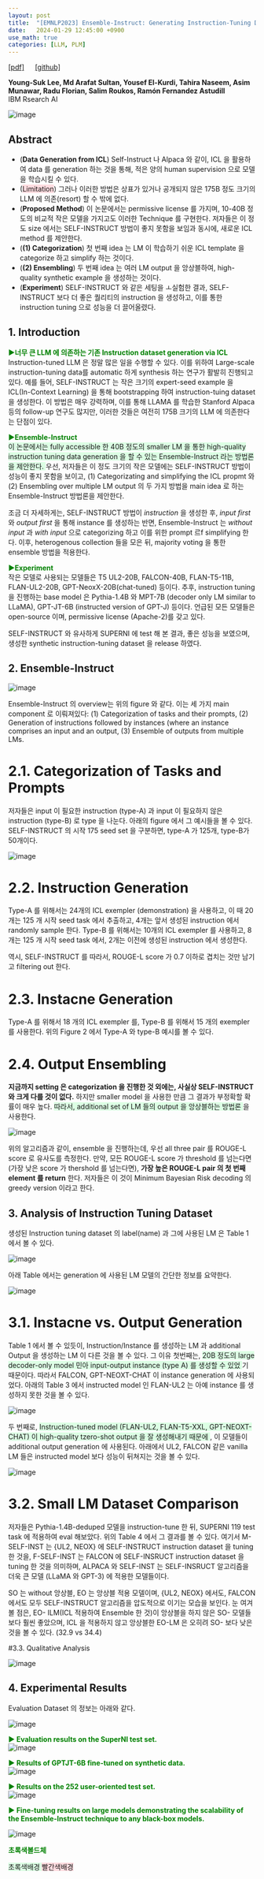 ```yaml
---
layout: post
title:  "[EMNLP2023] Ensemble-Instruct: Generating Instruction-Tuning Data with a Heterogeneous Mixture of LMs"
date:   2024-01-29 12:45:00 +0900
use_math: true
categories: [LLM, PLM]
---
```


[[pdf]](https://aclanthology.org/2023.findings-emnlp.836.pdf) &emsp;
[[github]](https://github.com/IBM/ensemble-instruct)

**Young-Suk Lee, Md Arafat Sultan, Yousef El-Kurdi, Tahira Naseem, Asim Munawar, Radu Florian, Salim Roukos, Ramón Fernandez Astudill**
<br>IBM Rsearch AI &emsp;

![image](https://github.com/yong1-kim/yong1-kim.github.io/assets/42200027/b4b6e01f-c0c8-4aad-b083-9932c1958196)

## Abstract
- (**Data Generation from ICL**) Self-Instruct 나 Alpaca 와 같이, ICL 을 활용하여 data 를 generation 하는 것을 통해, 적은 양의 human supervision 으로 모델을 학습시킬 수 있다.
- (<span style='background-color: #ffdce0'>Limitation</span>) 그러나 이러한 방법은 상표가 있거나 공개되지 않은 175B 정도 크기의 LLM 에 의존(resort) 할 수 밖에 없다.
- (**Proposed Method**) 이 논문에서는 permissive license 를 가지며, 10-40B 정도의 비교적 작은 모델을 가지고도 이러한 Technique 를 구현한다. 저자들은 이 정도 size 에서는 SELF-INSTRUCT 방법이 좋지 못함을 보임과 동시에, 새로운 ICL method 를 제안한다.
- (**(1) Categorization**) 첫 번째 idea 는 LM 이 학습하기 쉬운 ICL template 을 categorize 하고 simplify 하는 것이다.
- (**(2) Ensembling**) 두 번째 idea 는 여러 LM output 을 앙상블하여, high-quality synthetic example 을 생성하는 것이다.
- (**Experiment**) SELF-INSTRUCT 와 같은 세팅을 ㅗ실험한 결과, SELF-INSTRUCT 보다 더 좋은 퀄리티의 instruction 을 생성하고, 이를 통한 instruction tuning 으로 성능을 더 끌어올렸다.

## 1. Introduction
<span style='color:green;font-weight:bold'> ▶너무 큰 LLM 에 의존하는 기존 Instruction dataset generation via ICL </span>
<br>
Instruction-tuned LLM 은 정말 많은 일을 수행할 수 있다.
이를 위하여 Large-scale instruction-tuning data를 automatic 하게 synthesis 하는 연구가 활발히 진행되고 있다.
예를 들어, SELF-INSTRUCT 는 작은 크기의 expert-seed example 을 ICL(In-Context Learning) 을 통해 bootstrapping 하여 instruction-tuing dataset 을 생성한다.
이 방법은 매우 강력하며, 이를 통해 LLAMA 를 학습한 Stanford Alpaca 등의 follow-up 연구도 많지만, 이러한 것들은 여전히 175B 크기의 LLM 에 의존한다는 단점이 있다.

<span style='color:green;font-weight:bold'> ▶Ensemble-Instruct </span>
<br>
<span style='background-color: #dcffe4'> 이 논문에서는 fully accessible 한 40B 정도의 smaller LM 을 통한 high-quality instruction tuning data generation 을 할 수 있는 Ensemble-Instruct 라는 방법론을 제안한다. </span>
우선, 저자들은 이 정도 크기의 작은 모델에는 SELF-INSTRUCT 방법이 성능이 좋지 못함을 보이고, (1) Categorizating and simplifying the ICL propmt 와 (2) Ensembling over multiple LM output 의 두 가지 방법을 main idea 로 하는 Ensemble-Instruct 방법론을 제안한다.

조금 더 자세하게는, SELF-INSTRUCT 방법이 *instruction* 을 생성한 후, *input first* 와 *output first* 을 통해 instance 를 생성하는 반면, Ensemble-Instruct 는 *without input* 과 *with input* 으로 categorizing 하고 이를 위한 prompt 르f simplifying 한다. 이후, heterogenous collection 들을 모은 뒤, majority voting 을 통한 ensemble 방법을 적용한다.

<span style='color:green;font-weight:bold'> ▶Experiment </span>
<br>
작은 모델로 사용되는 모델들은 T5 UL2-20B, FALCON-40B, FLAN-T5-11B, FLAN-UL2-20B, GPT-NeoxX-20B(chat-tuned) 등이다.
추후, instruction tuning 을 진행하는 base model 은 Pythia-1.4B 와 MPT-7B (decoder only LM similar to LLaMA), GPT-JT-6B (instructed version of GPT-J) 등이다. 
언급된 모든 모델들은 open-source 이며, permissive license (Apache-2)를 갖고 있다.

SELF-INSTRUCT 와 유사하게 SUPERNI 에 test 해 본 결과, 좋은 성능을 보였으며, 생성한 synthetic instruction-tuning dataset 을 release 하였다.

## 2. Ensemble-Instruct

![image](https://github.com/yong1-kim/yong1-kim.github.io/assets/42200027/fbee7404-8cc0-429a-b8c7-7ecd1fa48830)

Ensemble-Instruct 의 overview는 위의 figure 와 같다.
이는 세 가지 main component 로 이뤄져있다: (1) Categorization of tasks and their prompts, (2) Generation of instructions followed by instances (where an instance comprises an input and an output, (3) Ensemble of outputs from multiple LMs.

# 2.1. Categorization of Tasks and Prompts
저자들은 input 이 필요한 instruction (type-A) 과 input 이 필요하지 않은 instruction (type-B) 로 type 을 나눈다.
아래의 figure 에서 그 예시들을 볼 수 있다. 
SELF-INSTRUCT 의 시작 175 seed set 을 구분하면, type-A 가 125개, type-B가 50개이다.

![image](https://github.com/yong1-kim/yong1-kim.github.io/assets/42200027/b2e52f2d-a13c-465b-a9d9-bcd237c58f36)

# 2.2. Instruction Generation
Type-A 를 위해서는 24개의 ICL exempler (demonstration) 을 사용하고, 이 때 20개는 125 개 시작 seed task 에서 추출하고, 4개는 앞서 생성된 instruction 에서 randomly sample 한다. 
Type-B 를 위해서는 10개의 ICL exempler 를 사용하고, 8개는 125 개 시작 seed task 에서, 2개는 이전에 생성된 instruction 에서 생성한다.

역시, SELF-INSTRUCT 를 따라서, ROUGE-L score 가 0.7 이하로 겹치는 것만 남기고 filtering out 한다.

# 2.3. Instacne Generation
Type-A 를 위해서 18 개의 ICL exempler 를, Type-B 를 위해서 15 개의 exempler 를 사용한다. 
위의 Figure 2 에서 Type-A 와 type-B 예시를 볼 수 있다.

# 2.4. Output Ensembling
**지금까지 setting 은 categorization 을 진행한 것 외에는, 사실상 SELF-INSTRUCT 와 크게 다를 것이 없다.**
하지만 smaller model 을 사용한 만큼 그 결과가 부정확할 확률이 매우 높다.
<span style='background-color: #dcffe4'> 따라서, additional set of LM 들의 output 을 앙상블하는 방법론 </span> 을 사용한다.

![image](https://github.com/yong1-kim/yong1-kim.github.io/assets/42200027/a54a8f32-05a3-41e6-b926-5a466d4ba249)

위의 알고리즘과 같이, ensemble 을 진행하는데, 우선 all three pair 를 ROUGE-L score 로 유사도를 측정한다.
만약, 모든 ROUGE-L score 가 threshold 를 넘는다면 (가장 낮은 score 가 thershold 를 넘는다면), **가장 높은 ROUGE-L pair 의 첫 번째 element 를 return** 한다.
저자들은 이 것이 Minimum Bayesian Risk decoding 의 greedy version 이라고 한다.

## 3. Analysis of Instruction Tuning Dataset

생성된 Instruction tuning dataset 의 label(name) 과 그에 사용된 LM 은 Table 1 에서 볼 수 있다.

![image](https://github.com/yong1-kim/yong1-kim.github.io/assets/42200027/91695b5c-3632-4853-b1a4-3eb2ffa96813)

아래 Table 에서는 generation 에 사용된 LM 모델의 간단한 정보를 요약한다.

![image](https://github.com/yong1-kim/yong1-kim.github.io/assets/42200027/339fb4d7-1b86-42e8-a75f-a3c37c3ea70b)

# 3.1. Instacne vs. Output Generation
Table 1 에서 볼 수 있듯이, Instruction/Instance 를 생성하는 LM 과 additional Output 을 생성하는 LM 이 다른 것을 볼 수 있다.
그 이유 첫번째는, <span style='background-color: #dcffe4'> 20B 정도의 large decoder-only model 민아 input-output instance (type A) 를 생성할 수 있었 </span> 기 때문이다.
따라서 FALCON, GPT-NEOXT-CHAT 이 instance generation 에 사용되었다.
아래의 Table 3 에서 instructed model 인 FLAN-UL2 는 아예 instance 를 생성하지 못한 것을 볼 수 있다.

![image](https://github.com/yong1-kim/yong1-kim.github.io/assets/42200027/7318294d-4d9f-4783-8dfb-46645c39d266)

두 번째로, <span style='background-color: #dcffe4'> Instruction-tuned model (FLAN-UL2, FLAN-T5-XXL, GPT-NEOXT-CHAT) 이 high-quality tzero-shot output 을 잘 생성해내기 때문에 </span>, 이 모델들이 additional output generation 에 사용된다.
아래에서 UL2, FALCON 같은 vanilla LM 들은 instructed model 보다 성능이 뒤쳐지는 것을 볼 수 있다.

![image](https://github.com/yong1-kim/yong1-kim.github.io/assets/42200027/e2ce4f30-a958-423b-873e-e0612d74c125)

# 3.2. Small LM Dataset Comparison
저자들은 Pythia-1.4B-deduped 모델을 instruction-tune 한 뒤, SUPERNI 119 test task 에 적용하여 eval 해보았다.
위의 Table 4 에서 그 결과를 볼 수 있다.
여기서 M-SELF-INST 는 {UL2, NEOX} 에 SELF-INSTRUCT instruction dataset 을 tuning 한 것을, F-SELF-INST 는 FALCON 에 SELF-INSRUCT instruction dataset 을 tuning 한 것을 의미하며, ALPACA 와 SELF-INST 는 SELF-INSRUCT 알고리즘을 더욱 큰 모델 (LLaMA 와 GPT-3) 에 적용한 모델들이다.

SO 는 without 앙상블, EO 는 앙상블 적용 모델이며, {UL2, NEOX} 에서도, FALCON 에서도 모두 SELF-INSTRUCT 알고리즘을 압도적으로 이기는 모습을 보인다. 눈 여겨볼 점은, EO- ILM(ICL 적용하여 Ensemble 한 것)이 앙상블을 하지 않은 SO- 모델들 보다 훨씬 좋았으며, ICL 을 적용하지 않고 앙상블한 EO-LM 은 오히려 SO- 보다 낮은 것을 볼 수 있다. (32.9 vs 34.4)

#3.3. Qualitative Analysis

![image](https://github.com/yong1-kim/yong1-kim.github.io/assets/42200027/d70f2491-6969-486a-a775-5e32032c702a)

## 4. Experimental Results
Evaluation Dataset 의 정보는 아래와 같다.

![image](https://github.com/yong1-kim/yong1-kim.github.io/assets/42200027/fd66ddd1-317c-4b86-af6e-117c34609961)

<span style='color:green;font-weight:bold'> ▶ Evaluation results on the SuperNI test set. </span>
<br>
![image](https://github.com/yong1-kim/yong1-kim.github.io/assets/42200027/da847446-7462-438c-8463-36bd900e508b)

<span style='color:green;font-weight:bold'> ▶ Results of GPTJT-6B fine-tuned on synthetic data. </span>
<br>
![image](https://github.com/yong1-kim/yong1-kim.github.io/assets/42200027/eeee8170-9570-4587-8d40-12c5e0534a23)

<span style='color:green;font-weight:bold'> ▶ Results on the 252 user-oriented test set. </span>
<br>
![image](https://github.com/yong1-kim/yong1-kim.github.io/assets/42200027/24d32b1e-f6ce-4c92-bb62-528804dab8ab)

<span style='color:green;font-weight:bold'> ▶ Fine-tuning results on large models demonstrating the scalability of the Ensemble-Instruct technique to any black-box models. </span>
<br>

![image](https://github.com/yong1-kim/yong1-kim.github.io/assets/42200027/1239c571-d25a-444a-93cf-6da159953dea)


<span style='color:green;font-weight:bold'> 초록색볼드체 </span>

<span style='background-color: #dcffe4'> 초록색배경 </span>
<span style='background-color: #ffdce0'> 빨간색배경 </span>
